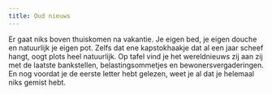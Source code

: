 ```yaml
---
title: Oud nieuws
---
```

Er gaat niks boven thuiskomen na vakantie. Je eigen bed, je eigen douche en natuurlijk je eigen pot. Zelfs dat ene kapstokhaakje dat al een jaar scheef hangt, oogt plots heel natuurlijk. Op tafel vind je het wereldnieuws zij aan zij met de laatste bankstellen, belastingsommetjes en bewonersvergaderingen. En nog voordat je de eerste letter hebt gelezen, weet je al dat je helemaal niks gemist hebt.
